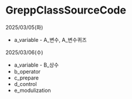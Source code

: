 # GreppClassSourceCode

2025/03/05(화)
* a_variable - A_변수, A_변수퀴즈

2025/03/06(수)
* a_variable - B_상수
* b_operator
* c_prepare
* d_control
* e_modulization
